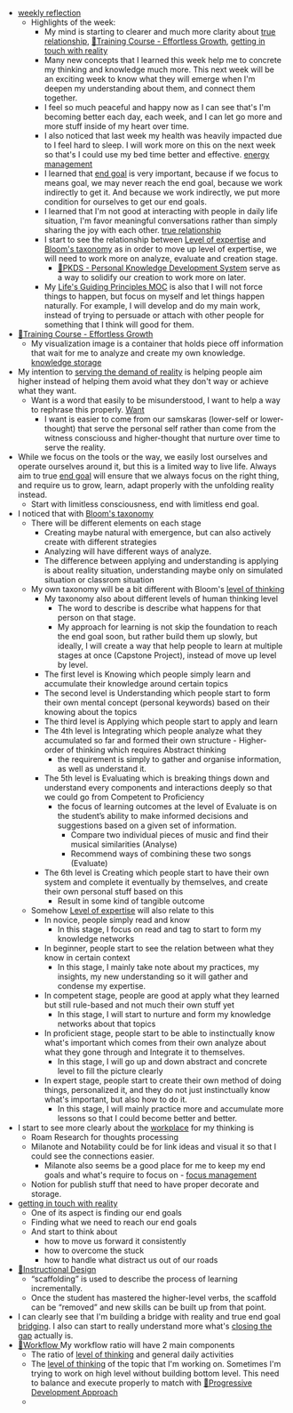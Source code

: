 - [weekly reflection](<weekly reflection.md>)
    - Highlights of the week:
        - My mind is starting to clearer and much more clarity about [true relationship](<true relationship.md>), [🌱Training Course - Effortless Growth](<🌱Training Course - Effortless Growth.md>), [getting in touch with reality](<getting in touch with reality.md>)
        - Many new concepts that I learned this week help me to concrete my thinking and knowledge much more. This next week will be an exciting week to know what they will emerge when I'm deepen my understanding about them, and connect them together.
        - I feel so much peaceful and happy now as I can see that's I'm becoming better each day, each week, and I can let go more and more stuff inside of my heart over time.
        - I also noticed that last week my health was heavily impacted due to I feel hard to sleep. I will work more on this on the next week so that's I could use my bed time better and effective. [energy management](<energy management.md>)
        - I learned that [end goal](<end goal.md>) is very important, because if we focus to means goal, we may never reach the end goal, because we work indirectly to get it. And because we work indirectly, we put more condition for ourselves to get our end goals. 
        - I learned that I'm not good at interacting with people in daily life situation, I'm favor meaningful conversations rather than simply sharing the joy with each other. [true relationship](<true relationship.md>)
        - I start to see the relationship between [Level of expertise](<Level of expertise.md>) and [Bloom's taxonomy](<Bloom's taxonomy.md>) as in order to move up level of expertise, we will need to work more on analyze, evaluate and creation stage.
            - [🌱PKDS - Personal Knowledge Development System](<🌱PKDS - Personal Knowledge Development System.md>) serve as a way to solidify our creation to work more on later.
        - My [Life's Guiding Principles MOC](<Life's Guiding Principles MOC.md>) is also that I will not force things to happen, but focus on myself and let things happen naturally. For example, I will develop and do my main work, instead of trying to persuade or attach with other people for something that I think will good for them.
- [🌱Training Course - Effortless Growth](<🌱Training Course - Effortless Growth.md>)
    - My visualization image is a container that holds piece off information that wait for me to analyze and create my own knowledge. [knowledge storage](<knowledge storage.md>)
- My intention to [serving the demand of reality](<serving the demand of reality.md>) is helping people aim higher instead of helping them avoid what they don't way or achieve what they want.
    - Want is a word that easily to be misunderstood, I want to help a way to rephrase this properly. [Want](<Want.md>)
        - I want is easier to come from our samskaras (lower-self or lower-thought) that serve the personal self rather than come from the witness consciouss and higher-thought that nurture over time to serve the reality.
- While we focus on the tools or the way, we easily lost ourselves and operate ourselves around it, but this is a limited way to live life. Always aim to true [end goal](<end goal.md>) will ensure that we always focus on the right thing, and require us to grow, learn, adapt properly with the unfolding reality instead.
    - Start with limitless consciousness, end with limitless end goal.
- I noticed that with [Bloom's taxonomy](<Bloom's taxonomy.md>)
    - There will be different elements on each stage
        - Creating maybe natural with emergence, but can also actively create with different strategies
        - Analyzing will have different ways of analyze. 
        - The difference between applying and understanding is applying is about reality situation, understanding maybe only on simulated situation or classrom situation
    - My own taxonomy will be a bit different with Bloom's [level of thinking](<level of thinking.md>)
        - My taxonomy also about different levels of human thinking level
            - The word to describe is describe what happens for that person on that stage.
            - My approach for learning is not skip the foundation to reach the end goal soon, but rather build them up slowly, but ideally, I will create a way that help people to learn at multiple stages at once (Capstone Project), instead of move up level by level.
        - The first level is Knowing which people simply learn and accumulate their knowledge around certain topics
        - The second level is Understanding which people start to form their own mental concept (personal keywords) based on their knowing about the topics
        - The third level is Applying which people start to apply and learn
        - The 4th level is Integrating which people analyze what they accumulated so far and formed their own structure - Higher-order of thinking which requires Abstract thinking
            - the requirement is simply to gather and organise information, as well as understand it.
        - The 5th level is Evaluating which is breaking things down and understand every components and interactions deeply so that we could go from Competent to Proficiency 
            -  the focus of learning outcomes at the level of Evaluate is on the student’s ability to make informed decisions and suggestions based on a given set of information. 
                - Compare two individual pieces of music and find their musical similarities (Analyse)
                - Recommend ways of combining these two songs (Evaluate)
        - The 6th level is Creating which people start to have their own system and complete it eventually by themselves, and create their own personal stuff based on this
            - Result in some kind of tangible outcome
    - Somehow [Level of expertise](<Level of expertise.md>) will also relate to this
        - In novice, people simply read and know
            - In this stage, I focus on read and tag to start to form my knowledge networks 
        - In beginner, people start to see the relation between what they know in certain context
            - In this stage, I mainly take note about my practices, my insights, my new understanding so it will gather and condense my expertise.
        - In competent stage, people are good at apply what they learned but still rule-based and not much their own stuff yet
            - In this stage, I will start to nurture and form my knowledge networks about that topics
        - In proficient stage, people start to be able to instinctually know what's important which comes from their own analyze about what they gone through and Integrate it to themselves.
            - In this stage, I will go up and down abstract and concrete level to fill the picture clearly
        - In expert stage, people start to create their own method of doing things, personalized it, and they do not just instinctually know what's important, but also how to do it.
            - In this stage, I will mainly practice more and accumulate more lessons so that I could become better and better.
- I start to see more clearly about the [workplace](<workplace.md>) for my thinking is
    - Roam Research for thoughts processing
    - Milanote and Notability could be for link ideas and visual it so that I could see the connections easier.
        - Milanote also seems be a good place for me to keep my end goals and what's require to focus on - [focus management](<focus management.md>)
    - Notion for publish stuff that need to have proper decorate and storage.
- [getting in touch with reality](<getting in touch with reality.md>) 
    - One of its aspect is finding our end goals
    - Finding what we need to reach our end goals
    - And start to think about 
        - how to move us forward it consistently
        - how to overcome the stuck
        - how to handle what distract us out of our roads
- [🌱Instructional Design](<🌱Instructional Design.md>) 
    -  “scaffolding” is used to describe the process of learning incrementally. 
    - Once the student has mastered the higher-level verbs, the scaffold can be “removed” and new skills can be built up from that point. 
- I can clearly see that I'm building a bridge with reality and true end goal [bridging](<bridging.md>). I also can start to really understand more what's [closing the gap](<closing the gap.md>) actually is.
- [🌱Workflow ](<🌱Workflow .md>) My workflow ratio will have 2 main components
    - The ratio of [level of thinking](<level of thinking.md>) and general daily activities 
    - The [level of thinking](<level of thinking.md>) of the topic that I'm working on. Sometimes I'm trying to work on high level without building bottom level. This need to balance and execute properly to match with [🌱Progressive Development Approach](<🌱Progressive Development Approach.md>)
    - 
